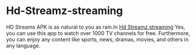 # Hd-Streamz-streaming
HD Streams APK is as natural to you as rain.In <a href="https://hdstreamz.stream/">Hd Streamz streaming</a> Yes, you can use this app to watch over 1000 TV channels for free. Furthermore, you can enjoy any content like sports, news, dramas, movies, and others in any language.
